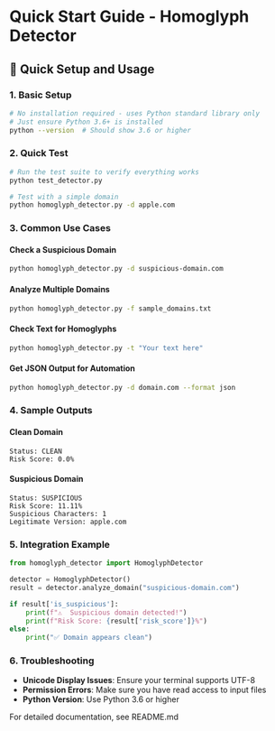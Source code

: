 # Quick Start Guide - Homoglyph Detector

## 🚀 Quick Setup and Usage

### 1. Basic Setup
```bash
# No installation required - uses Python standard library only
# Just ensure Python 3.6+ is installed
python --version  # Should show 3.6 or higher
```

### 2. Quick Test
```bash
# Run the test suite to verify everything works
python test_detector.py

# Test with a simple domain
python homoglyph_detector.py -d аpple.com
```

### 3. Common Use Cases

#### Check a Suspicious Domain
```bash
python homoglyph_detector.py -d suspicious-domain.com
```

#### Analyze Multiple Domains
```bash
python homoglyph_detector.py -f sample_domains.txt
```

#### Check Text for Homoglyphs
```bash
python homoglyph_detector.py -t "Your text here"
```

#### Get JSON Output for Automation
```bash
python homoglyph_detector.py -d domain.com --format json
```

### 4. Sample Outputs

#### Clean Domain
```
Status: CLEAN
Risk Score: 0.0%
```

#### Suspicious Domain
```
Status: SUSPICIOUS
Risk Score: 11.11%
Suspicious Characters: 1
Legitimate Version: apple.com
```

### 5. Integration Example

```python
from homoglyph_detector import HomoglyphDetector

detector = HomoglyphDetector()
result = detector.analyze_domain("suspicious-domain.com")

if result['is_suspicious']:
    print(f"⚠️  Suspicious domain detected!")
    print(f"Risk Score: {result['risk_score']}%")
else:
    print("✅ Domain appears clean")
```

### 6. Troubleshooting

- **Unicode Display Issues**: Ensure your terminal supports UTF-8
- **Permission Errors**: Make sure you have read access to input files
- **Python Version**: Use Python 3.6 or higher

For detailed documentation, see README.md
